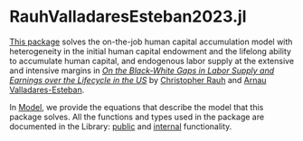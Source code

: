 # RauhValladaresEsteban2023.jl
[This package](https://github.com/drarnau/RauhValladaresEsteban2023) solves the on-the-job human capital accumulation model with heterogeneity in the initial human capital endowment and the lifelong ability to accumulate human capital, and endogenous labor supply at the extensive and intensive margins in [_On the Black-White Gaps in Labor Supply and Earnings over the Lifecycle in the US_](https://arnau.eu/RaceGap.pdf) by [Christopher Rauh](https://sites.google.com/site/econrauh/) and [Arnau Valladares-Esteban](https://arnau.eu/).

In [Model](model.md), we provide the equations that describe the model that this package solves. All the functions and types used in the package are documented in the Library: [public](lib/public.md) and [internal](lib/internals.md) functionality.
